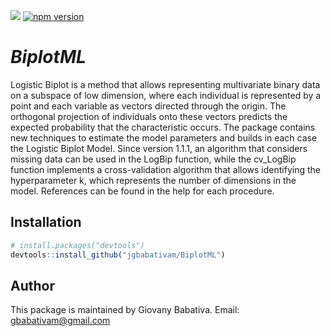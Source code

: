 ![](https://cranlogs.r-pkg.org/badges/grand-total/BiplotML)
[![npm version](https://badge.fury.io/js/BiplotML.svg)](//npmjs.com/package/BiplotML)

# *BiplotML*

Logistic Biplot is a method that allows representing multivariate binary data on a subspace of low dimension, where each individual is represented by a point and each variable as vectors directed through the origin. The orthogonal projection of individuals onto these vectors predicts the expected probability that the characteristic occurs. The package contains new techniques to estimate the model parameters and builds in each case the Logistic Biplot Model. Since version 1.1.1, an algorithm that considers missing data can be used in the LogBip function, while the cv_LogBip function implements a cross-validation algorithm that allows identifying the hyperparameter k, which represents the number of dimensions in the model. References can be found in the help for each procedure.

## Installation

``` r
# install.packages("devtools")
devtools::install_github("jgbabativam/BiplotML")
```

## Author

This package is maintained by Giovany Babativa. Email: gbabativam@gmail.com

